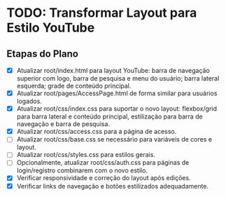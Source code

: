 # TODO: Transformar Layout para Estilo YouTube

## Etapas do Plano

- [x] Atualizar root/index.html para layout YouTube: barra de navegação superior com logo, barra de pesquisa e menu do usuário; barra lateral esquerda; grade de conteúdo principal.
- [x] Atualizar root/pages/AccessPage.html de forma similar para usuários logados.
- [x] Atualizar root/css/index.css para suportar o novo layout: flexbox/grid para barra lateral e conteúdo principal, estilização para barra de navegação e barra de pesquisa.
- [x] Atualizar root/css/access.css para a página de acesso.
- [ ] Atualizar root/css/base.css se necessário para variáveis de cores e layout.
- [ ] Atualizar root/css/styles.css para estilos gerais.
- [ ] Opcionalmente, atualizar root/css/auth.css para páginas de login/registro combinarem com o novo estilo.
- [x] Verificar responsividade e correção do layout após edições.
- [x] Verificar links de navegação e botões estilizados adequadamente.
